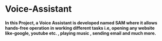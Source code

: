 # Voice-Assistant
####  In this Project, a Voice Assistant is developed named SAM where it allows hands-free operation in working different tasks i.e, opening any website like-google, youtube etc. , playing music , sending email and much more.

